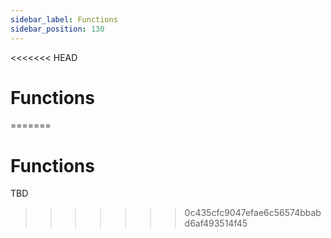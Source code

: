 ```yaml
---
sidebar_label: Functions
sidebar_position: 130
---
```

<<<<<<< HEAD
# Functions
=======
# Functions

TBD
>>>>>>> 0c435cfc9047efae6c56574bbabd6af493514f45
